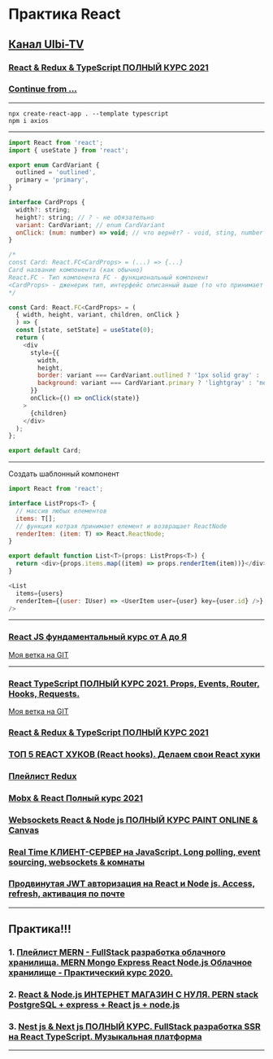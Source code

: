 # Практика React

## [Канал Ulbi-TV](https://www.youtube.com/channel/UCDzGdB9TTgFm8jRXn1tBdoA)

### [React & Redux & TypeScript ПОЛНЫЙ КУРС 2021](https://www.youtube.com/watch?v=ETWABFYv0GM)

### [Continue from ...](https://youtu.be/92qcfeWxtnY?t=1071)

---

```code
npx create-react-app . --template typescript
npm i axios
```

---

```js
import React from 'react';
import { useState } from 'react';

export enum CardVariant {
  outlined = 'outlined',
  primary = 'primary',
}

interface CardProps {
  width?: string;
  height?: string; // ? - не обязательно
  variant: CardVariant; // enum CardVariant
  onClick: (num: number) => void; // что вернёт? - void, sting, number
}

/*
const Card: React.FC<CardProps> = (...) => {...}
Card название компонента (как обычно)
React.FC - Тип компонента FC - функциональный компонент
<CardProps> - дженерик тип, интерфейс описанный выше (то что принимает компонет)
*/

const Card: React.FC<CardProps> = (
  { width, height, variant, children, onClick }
  ) => {
  const [state, setState] = useState(0);
  return (
    <div
      style={{
        width,
        height,
        border: variant === CardVariant.outlined ? '1px solid gray' : 'none',
        background: variant === CardVariant.primary ? 'lightgray' : 'none',
      }}
      onClick={() => onClick(state)}
    >
      {children}
    </div>
  );
};

export default Card;
```

---

Создать шаблонный компонент

```js
import React from 'react';

interface ListProps<T> {
  // массив любых елементов
  items: T[];
  // функция котрая принимает елемент и возвращает ReactNode
  renderItem: (item: T) => React.ReactNode;
}

export default function List<T>(props: ListProps<T>) {
  return <div>{props.items.map((item) => props.renderItem(item))}</div>;
}
```

```js
<List
  items={users}
  renderItem={(user: IUser) => <UserItem user={user} key={user.id} />}
/>
```

---

### [React JS фундаментальный курс от А до Я](https://www.youtube.com/watch?v=GNrdg3PzpJQ)

[Моя ветка на GIT](https://github.com/xdpiqbx/ulbi-tv/tree/react-js-fundamentals-course-09-08-2021)

---

### [React TypeScript ПОЛНЫЙ КУРС 2021. Props, Events, Router, Hooks, Requests.](https://www.youtube.com/watch?v=92qcfeWxtnY)

[Моя ветка на GIT](https://github.com/xdpiqbx/ulbi-tv/tree/react-type-script-props-events-router-hook-req)

### [React & Redux & TypeScript ПОЛНЫЙ КУРС 2021](https://www.youtube.com/watch?v=ETWABFYv0GM)

### [ТОП 5 REACT ХУКОВ (React hooks). Делаем свои React хуки](https://www.youtube.com/watch?v=ks8oftGP2oc)

### [Плейлист Redux](https://www.youtube.com/playlist?list=PL6DxKON1uLOHsBCJ_vVuvRsW84VnqmPp6)

### [Mobx & React Полный курс 2021](https://www.youtube.com/watch?v=jn-L1SFYdIc)

### [Websockets React & Node js ПОЛНЫЙ КУРС PAINT ONLINE & Canvas](https://www.youtube.com/watch?v=KVeMsy4qCdg)

### [Real Time КЛИЕНТ-СЕРВЕР на JavaScript. Long polling, event sourcing, websockets & комнаты](https://www.youtube.com/watch?v=o43iiH4kGqg)

### [Продвинутая JWT авторизация на React и Node js. Access, refresh, активация по почте](https://www.youtube.com/watch?v=fN25fMQZ2v0)

---

## Практика!!!

### 1. [Плейлист MERN - FullStack разработка облачного хранилища. MERN Mongo Express React Node.js Облачное хранилище - Практический курс 2020.](https://www.youtube.com/playlist?list=PL6DxKON1uLOGd4E6kG6d5K-tsTFj-Deln)

### 2. [React & Node.js ИНТЕРНЕТ МАГАЗИН С НУЛЯ. PERN stack PostgreSQL + express + React js + node.js](https://www.youtube.com/watch?v=H2GCkRF9eko&list=PL6DxKON1uLOFJ5_dDcX7G1osKnsBlCaaT&index=2)

### 3. [Nest js & Next js ПОЛНЫЙ КУРС. FullStack разработка SSR на React TypeScript. Музыкальная платформа](https://www.youtube.com/watch?v=A0CfYSVzAZI&list=PL6DxKON1uLOFJ5_dDcX7G1osKnsBlCaaT&index=5)

---

